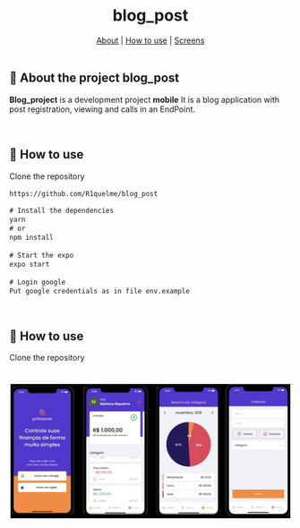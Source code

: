 <h1 align="center">
  blog_post
</h1>
<div align="center">
    <a href="#about">About</a> | <a href="#howtouse">How to use</a> | <a href="#screens">Screens</a> 
</div>
<br>
<a id="about"></a>

## :page_facing_up: About the project blog_post

<strong>Blog_project</strong> is a development project <strong>mobile</strong> It is a blog application with post registration, viewing and calls in an EndPoint.

<br>  
<a id="howtouse"></a>

## :dart: How to use
Clone the repository

```bash
https://github.com/R1quelme/blog_post
```

```
# Install the dependencies
yarn
# or
npm install

# Start the expo
expo start

# Login google
Put google credentials as in file env.example
```

<br>
<a id="howtouse"></a>

## :dart: How to use
Clone the repository

<h1 align="center">
<img alt="GoFinancesApp" title="GoFinancesApp" src="https://github.com/R1quelme/gofinances/blob/master/src/assets/telasAppp.jpeg" width="500px"/>
</h1>

